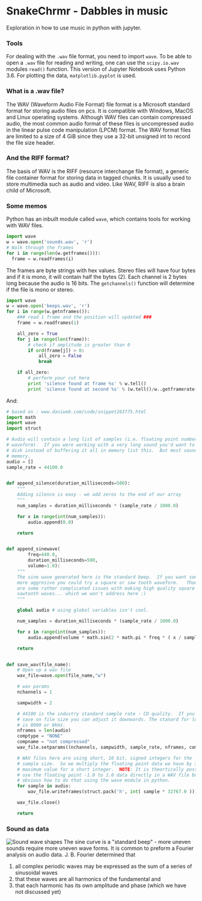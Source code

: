 # SnakeChrmr - Dabbles in music
Exploration in how to use music in python with jupyter. 

### Tools 
For dealing with the `.wav` file format, you need to import `wave`. To be able to open a `.wav` file for reading and writing, one can use the `scipy.io.wav` modules `read()` function. This version of Jupyter Notebook uses Python 3.6. For plotting the data, `matplotlib.pyplot` is used. 

### What is a .wav file?
The WAV (Waveform Audio File Format) file format is a Microsoft standard format for storing audio files on pcs. It is compatible with Windows, MacOS and Linux operating systems. Although WAV files can contain compressed audio, the most common audio format of these files is uncompressed audio in the linear pulse code manipulation (LPCM) format. The WAV format files are limited to a size of 4 GiB since they use a 32-bit unsigned int to record the file size header.

### And the RIFF format?
The basis of WAV is the RIFF (resource interchange file format), a generic file container format for storing data in tagged chunks. It is usually used to store multimedia such as audio and video. Like WAV, RIFF is also a brain child of Microsoft. 

### Some memos
Python has an inbuilt module called `wave`, which contains tools for working with WAV files. 
```python
import wave
w = wave.open('sounds.wav', 'r')
# Walk through the frames
for i in range(len(w.getframes())):
  frame = w.readframes(i)
```
The frames are byte strings with hex values. Stereo files will have four bytes and if it is mono, it will contain half the bytes (2). Each channel is 2 bytes long because the audio is 16 bits. The `getchannels()` function will determine if the file is mono or stereo.

```python
import wave
w = wave.open('beeps.wav', 'r')
for i in range(w.getnframes()):
    ### read 1 frame and the position will updated ###
    frame = w.readframes(1)

    all_zero = True
    for j in range(len(frame)):
        # check if amplitude is greater than 0
        if ord(frame[j]) > 0:
            all_zero = False
            break

    if all_zero:
        # perform your cut here
        print 'silence found at frame %s' % w.tell()
        print 'silence found at second %s' % (w.tell()/w..getframerate())
```

And:
```python
# based on : www.daniweb.com/code/snippet263775.html
import math
import wave
import struct

# Audio will contain a long list of samples (i.e. floating point numbers describing the
# waveform).  If you were working with a very long sound you'd want to stream this to
# disk instead of buffering it all in memory list this.  But most sounds will fit in 
# memory.
audio = []
sample_rate = 44100.0


def append_silence(duration_milliseconds=500):
    """
    Adding silence is easy - we add zeros to the end of our array
    """
    num_samples = duration_milliseconds * (sample_rate / 1000.0)

    for x in range(int(num_samples)): 
        audio.append(0.0)

    return


def append_sinewave(
        freq=440.0, 
        duration_milliseconds=500, 
        volume=1.0):
    """
    The sine wave generated here is the standard beep.  If you want something
    more aggresive you could try a square or saw tooth waveform.   Though there
    are some rather complicated issues with making high quality square and
    sawtooth waves... which we won't address here :) 
    """ 

    global audio # using global variables isn't cool.

    num_samples = duration_milliseconds * (sample_rate / 1000.0)

    for x in range(int(num_samples)):
        audio.append(volume * math.sin(2 * math.pi * freq * ( x / sample_rate )))

    return


def save_wav(file_name):
    # Open up a wav file
    wav_file=wave.open(file_name,"w")

    # wav params
    nchannels = 1

    sampwidth = 2

    # 44100 is the industry standard sample rate - CD quality.  If you need to
    # save on file size you can adjust it downwards. The stanard for low quality
    # is 8000 or 8kHz.
    nframes = len(audio)
    comptype = "NONE"
    compname = "not compressed"
    wav_file.setparams((nchannels, sampwidth, sample_rate, nframes, comptype, compname))

    # WAV files here are using short, 16 bit, signed integers for the 
    # sample size.  So we multiply the floating point data we have by 32767, the
    # maximum value for a short integer.  NOTE: It is theortically possible to
    # use the floating point -1.0 to 1.0 data directly in a WAV file but not
    # obvious how to do that using the wave module in python.
    for sample in audio:
        wav_file.writeframes(struct.pack('h', int( sample * 32767.0 )))

    wav_file.close()

    return
```
### Sound as data
![Sound wave shapes](http://www.indiana.edu/~emusic/etext/acoustics/acoustics_images/ch1_images/Fig27.gif)
The sine curve is a "standard beep" - more uneven sounds require more uneven wave forms. It is common to preform a Fourier analysis on audio data. J. B. Fourier determined that
1) all complex periodic waves may be expressed as the sum of a series of sinusoidal waves
2) that these waves are all harmonics of the fundamental and
3) that each harmonic has its own amplitude and phase (which we have not discussed yet)



